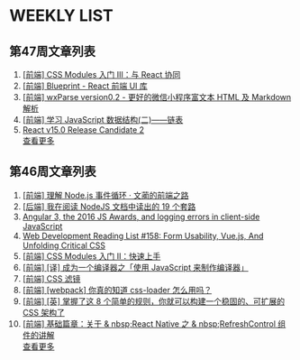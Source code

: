# WEEKLY LIST        
## 第47周文章列表       
1. [[前端] CSS Modules 入门 Ⅲ：与 React 协同](http://gold.xitu.io/entry/582900572e958a005eb6ce8a)       
2. [[前端] Blueprint - React 前端 UI 库](http://gold.xitu.io/entry/58284fa967f35600587f627f)       
3. [[前端] wxParse version0.2 - 更好的微信小程序富文本 HTML 及 Markdown 解析](http://gold.xitu.io/entry/5829018eda2f600056e0a31c)       
4. [[前端] 学习 JavaScript 数据结构(二)——链表](http://gold.xitu.io/entry/582874735bbb50004f1a39c0)       
5. [React v15.0 Release Candidate 2](https://facebook.github.io/react/blog/2016/03/16/react-v15-rc2.html)       
[查看更多](https://github.com/iv-web/ivweb-weekly/blob/master/weekly/2016/week_47/)       
## 第46周文章列表       
1. [[前端] 理解 Node.js 事件循环 · 文蔺的前端之路](http://gold.xitu.io/entry/582736d1128fe1005cc906da)       
2. [[后端] 我在阅读 NodeJS 文档中读出的 19 个套路](http://gold.xitu.io/entry/58233a212f301e005c3b913a)       
3. [Angular 3, the 2016 JS Awards, and logging errors in client-side JavaScript](http://javascriptweekly.com/issues/309)       
4. [Web Development Reading List #158: Form Usability, Vue.js, And Unfolding Critical CSS](https://www.smashingmagazine.com/2016/11/web-development-reading-list-158/)       
5. [[前端] CSS Modules 入门 Ⅱ：快速上手](http://gold.xitu.io/entry/5827ab518ac2470059686190)       
6. [[前端] [译] 成为一个编译器之「使用 JavaScript 来制作编译器」](http://gold.xitu.io/entry/582343555bbb500059056d4b)       
7. [[前端] CSS 滤镜](http://gold.xitu.io/entry/582743e3570c3500586e5b1e)       
8. [[前端] [webpack] 你真的知道 css-loader 怎么用吗？](http://gold.xitu.io/entry/5826e755c4c9710054313d6e)       
9. [[前端] [英] 掌握了这 8 个简单的规则，你就可以构建一个稳固的、可扩展的 CSS 架构了](http://gold.xitu.io/entry/58219292128fe1005a190fd2)       
10. [[前端] 基础篇章：关于 & nbsp;React Native 之 & nbsp;RefreshControl 组件的讲解](http://gold.xitu.io/entry/5824f9fea22b9d00670a8271)       
[查看更多](https://github.com/iv-web/ivweb-weekly/blob/master/weekly/2016/week_47/)
